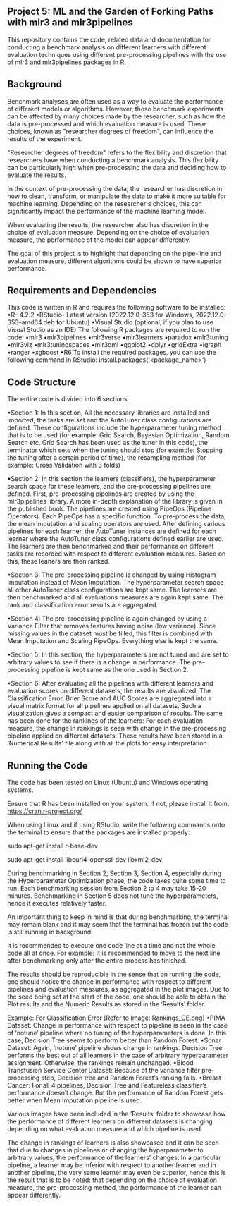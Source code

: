## Project 5: ML and the Garden of Forking Paths with mlr3 and mlr3pipelines

This repository contains the code, related data and documentation for conducting a benchmark analysis on different learners with different evaluation techniques using different pre-processing pipelines with the use of mlr3 and mlr3pipelines packages in R. 

## Background

Benchmark analyses are often used as a way to evaluate the performance of different models or algorithms. However, these benchmark experiments can be affected by many choices made by the researcher, such as how the data is pre-processed and which evaluation measure is used. These choices, known as "researcher degrees of freedom", can influence the results of the experiment. 

"Researcher degrees of freedom" refers to the flexibility and discretion that researchers have when conducting a benchmark analysis. This flexibility can be particularly high when pre-processing the data and deciding how to evaluate the results.

In the context of pre-processing the data, the researcher has discretion in how to clean, transform, or manipulate the data to make it more suitable for machine learning. Depending on the researcher's choices, this can significantly impact the performance of the machine learning model. 

When evaluating the results, the researcher also has discretion in the choice of evaluation measure. Depending on the choice of evaluation measure, the performance of the model can appear differently.

The goal of this project is to highlight that depending on the pipe-line and evaluation measure, different algorithms could be shown to have superior performance.

## Requirements and Dependencies

This code is written in R and requires the following software to be installed:  
•R- 4.2.2
•RStudio- Latest version (2022.12.0-353 for Windows, 2022.12.0-353-amd64.deb for Ubuntu)
•Visual Studio (optional, if you plan to use Visual Studio as an IDE) 
The following R packages are required to run the code:
•mlr3
•mlr3pipelines
•mlr3verse
•mlr3learners
•paradox
•mlr3tuning
•mlr3viz
•mlr3tuningspaces
•mlr3oml
•ggplot2
•dplyr
•gridExtra
•igraph
•ranger
•xgboost
•R6
To install the required packages, you can use the following command in RStudio:
install.packages(‘<package_name>’)

## Code Structure

The entire code is divided into 6 sections.

•Section 1: In this section, All the necessary libraries are installed and imported, the tasks are set and the AutoTuner class configurations are defined. These configurations include the hyperparameter tuning method that is to be used (for example: Grid Search, Bayesian Optimization, Random Search etc. Grid Search has been used as the tuner in this code), the terminator which sets when the tuning should stop (for example: Stopping the tuning after a certain period of time), the resampling method (for example: Cross Validation with 3 folds) 

•Section 2: In this section the learners (classifiers), the hyperparameter search space for these learners, and the pre-processing pipelines are defined. First, pre-processing pipelines are created by using the mlr3pipelines library. A more in-depth explanation of the library is given in the published book. The pipelines are created using PipeOps (Pipeline Operators). Each PipeOps has a specific function. To pre-process the data, the mean imputation and scaling operators are used. After defining various pipelines for each learner, the AutoTuner instances are defined for each learner where the AutoTuner class configurations defined earlier are used. The learners are then benchmarked and their performance on different tasks are recorded with respect to different evaluation measures. Based on this, these leaners are then ranked. 

•Section 3: The pre-processing pipeline is changed by using Histogram Imputation instead of Mean Imputation. The hyperparameter search space all other AutoTuner class configurations are kept same. The learners are then benchmarked and all evaluations measures are again kept same. The rank and classification error results are aggregated.

•Section 4: The pre-processing pipeline is again changed by using a Variance Filter that removes features having noise (low variance). Since missing values in the dataset must be filled, this filter is combined with Mean Imputation and Scaling PipeOps. Everything else is kept the same. 

•Section 5: In this section, the hyperparameters are not tuned and are set to arbitrary values to see if there is a change in performance. The pre-processing pipeline is kept same as the one used in Section 2.

•Section 6: After evaluating all the pipelines with different learners and evaluation scores on different datasets, the results are visualized. The Classification Error, Brier Score and AUC Scores are aggregated into a visual matrix format for all pipelines applied on all datasets. Such a visualization gives a compact and easier comparison of results. The same has been done for the rankings of the learners: For each evaluation measure, the change in rankings is seen with change in the pre-processing pipeline applied on different datasets. These results have been stored in a ‘Numerical Results’ file along with all the plots for easy interpretation.  

	
## Running the Code

The code has been tested on Linux (Ubuntu) and Windows operating systems.

Ensure that R has been installed on your system. If not, please install it from: https://cran.r-project.org/

When using Linux and if using RStudio, write the following commands onto the terminal to ensure that the packages are installed properly: 

sudo apt-get install r-base-dev

sudo apt-get install libcurl4-openssl-dev libxml2-dev


During benchmarking in Section 2, Section 3, Section 4, especially during the Hyperparameter Optimization phase, the code takes quite some time to run. Each benchmarking session from Section 2 to 4 may take 15-20 minutes. Benchmarking in Section 5 does not tune the hyperparameters, hence it executes relatively faster. 

An important thing to keep in mind is that during benchmarking, the terminal may remain blank and it may seem that the terminal has frozen but the code is still running in background. 

It is recommended to execute one code line at a time and not the whole code all at once. For example: It is recommended to move to the next line after benchmarking only after the entire process has finished.

The results should be reproducible in the sense that on running the code, one should notice the change in performance with respect to different pipelines and evaluation measures, as aggregated in the plot images. Due to the seed being set at the start of the code, one should be able to obtain the Plot results and the Numeric Results as stored in the ‘Results’ folder. 

Example: For Classification Error [Refer to Image: Rankings_CE.png] 
•PIMA Dataset: Change in performance with respect to pipeline is seen in the case of ‘notune’ pipeline where no tuning of the hyperparameters is done.  In this case, Decision Tree seems to perform better than Random Forest. 
•Sonar Dataset: Again, ‘notune’ pipeline shows change in rankings. Decision Tree performs the best out of all learners in the case of arbitrary hyperparameter assignment. Otherwise, the rankings remain unchanged. 
•Blood Transfusion Service Center Dataset: Because of the variance filter pre-processing step, Decision tree and Random Forest’s ranking falls. 
•Breast Cancer: For all 4 pipelines, Decision Tree and Featureless classifier’s performance doesn’t change. But the performance of Random Forest gets better when Mean Imputation pipeline is used. 

Various images have been included in the ‘Results’ folder to showcase how the performance of different learners on different datasets is changing depending on what evaluation measure and which pipeline is used.

The change in rankings of learners is also showcased and it can be seen that due to changes in pipelines or changing the hyperparameter to arbitrary values, the performance of the learners’ changes. In a particular pipeline, a learner may be inferior with respect to another learner and in another pipeline, the very same learner may even be superior, hence this is the result that is to be noted: that depending on the choice of evaluation measure, the pre-processing method, the performance of the learner can appear differently. 